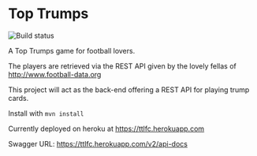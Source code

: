 # Top Trumps
![Build status](https://api.travis-ci.org/alex-charos/ttlfc.svg?branch=master)

A Top Trumps game for football lovers.

The players are retrieved via the REST API given by the lovely fellas of http://www.football-data.org

This project will act as the back-end offering a REST API for playing trump cards.

Install with `mvn install`

Currently deployed on heroku at https://ttlfc.herokuapp.com 

Swagger URL: https://ttlfc.herokuapp.com/v2/api-docs 

